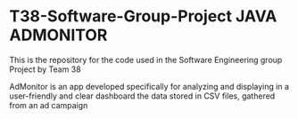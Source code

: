 # T38-Software-Group-Project JAVA ADMONITOR
This is the repository for the code used in the Software Engineering group Project by Team 38

AdMonitor is an app developed specifically for analyzing and displaying in a user-friendly and clear dashboard the data stored in CSV files, gathered from an ad campaign
